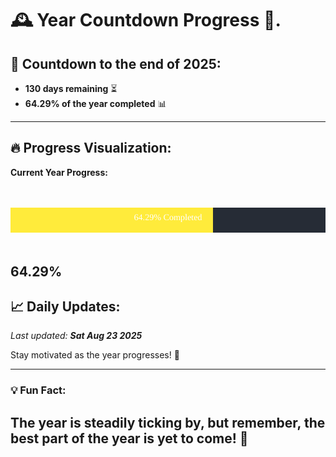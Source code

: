 
# &#x1F570; **Year Countdown Progress** &#x1F389;.

## &#x1F4C5; Countdown to the end of 2025:
- **130 days remaining** &#x23F3;
- **64.29% of the year completed** &#x1F4CA;

---

## &#x1F525; **Progress Visualization**:

**Current Year Progress:**

<br><br>
![Progress Bar](https://raw.githubusercontent.com/dayanidigv/year-countdown-progress/main/progress-bar.svg)
<br><br>

**64.29%**
---

## &#x1F4C8; **Daily Updates**:

_Last updated: **Sat Aug 23 2025**_

Stay motivated as the year progresses! &#x1F680;

--- 

### &#x1F4A1; **Fun Fact:**
The year is steadily ticking by, but remember, the best part of the year is yet to come! &#x1F31F;
---
